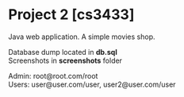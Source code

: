 <h1>Project 2 [cs3433]</h1>
<p>Java web application.
A simple movies shop.</p>

<p>Database dump located in <strong>db.sql</strong><br>
Screenshots in <strong>screenshots</strong> folder</p>

<p>Admin: root@root.com/root<br>
Users: user@user.com/user, user2@user.com/user</p>
